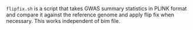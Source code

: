 `flipfix.sh` is a script that takes GWAS summary statistics in PLINK format and compare it against the reference genome and apply flip fix when necessary. This works independent of bim file.

